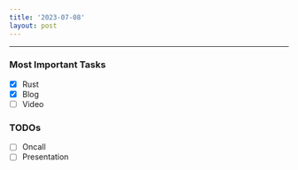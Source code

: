 ```yaml
---
title: '2023-07-08'
layout: post
---
```


---

### Most Important Tasks

- [x] Rust
- [x] Blog
- [ ] Video

### TODOs

- [ ] Oncall
- [ ] Presentation
